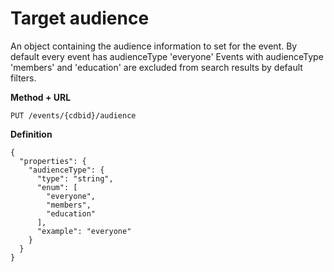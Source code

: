 ---
---

# Target audience

An object containing the audience information to set for the event. 
By default every event has audienceType 'everyone'
Events with audienceType 'members' and 'education' are excluded from search results by default filters.

**Method + URL**

```
PUT /events/{cdbid}/audience
```

**Definition**
```
{
  "properties": {
    "audienceType": {
      "type": "string",
      "enum": [
        "everyone",
        "members",
        "education"
      ],
      "example": "everyone"
    }
  }
}
```
